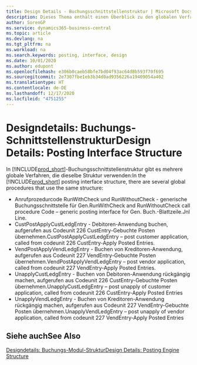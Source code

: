 ```yaml
---
title: Design Details - Buchungsschnittstellenstruktur | Microsoft Docs
description: Dieses Thema enthält einen Überblick zu den globalen Verfahren in der Buchungsschnittstellenstruktur.
author: SorenGP
ms.service: dynamics365-business-central
ms.topic: article
ms.devlang: na
ms.tgt_pltfrm: na
ms.workload: na
ms.search.keywords: posting, interface, design
ms.date: 10/01/2020
ms.author: edupont
ms.openlocfilehash: e306b0caeb58bfe7bd04f93ac64d8b593f70f695
ms.sourcegitcommit: 2e7307fbe1eb3b34d0ad9356226a19409054a402
ms.translationtype: HT
ms.contentlocale: de-DE
ms.lasthandoff: 12/17/2020
ms.locfileid: "4751255"
---
```

# <a name="design-details-posting-interface-structure"></a><span data-ttu-id="d439d-103">Designdetails: Buchungs-Schnittstellenstruktur</span><span class="sxs-lookup"><span data-stu-id="d439d-103">Design Details: Posting Interface Structure</span></span>
<span data-ttu-id="d439d-104">In [!INCLUDE[prod_short](includes/prod_short.md)]-Buchungsschnittstellenstruktur gibt es mehrere globale Verfahren, die dieselbe Struktur verwenden:</span><span class="sxs-lookup"><span data-stu-id="d439d-104">In the [!INCLUDE[prod_short](includes/prod_short.md)] posting interface structure, there are several global procedures that use the same structure:</span></span>  
  
* <span data-ttu-id="d439d-105">Anrufprozedurcode RunWithCheck und RunWithoutCheck - generische Buchungsschnittstelle für Gen.</span><span class="sxs-lookup"><span data-stu-id="d439d-105">RunWithCheck and RunWithoutCheck call procedure Code – generic posting interface for Gen.</span></span> <span data-ttu-id="d439d-106">Buch.-Blattzeile.</span><span class="sxs-lookup"><span data-stu-id="d439d-106">Jnl Line.</span></span>  
* <span data-ttu-id="d439d-107">CustPostApplyCustLedgEntry - Debitoren-Anwendung buchen, aufgerufen aus Codeunit 226 CustEntry-Gebuchte Posten übernehmen.</span><span class="sxs-lookup"><span data-stu-id="d439d-107">CustPostApplyCustLedgEntry – post customer application, called from codeunit 226 CustEntry-Apply Posted Entries.</span></span>  
* <span data-ttu-id="d439d-108">VendPostApplyVendLedgEntry - Buchen von Kreditoren-Anwendung, aufgerufen aus Codeunit 227 VendEntry-Gebuchte Posten übernehmen.</span><span class="sxs-lookup"><span data-stu-id="d439d-108">VendPostApplyVendLedgEntry – post vendor application, called from codeunit 227 VendEntry-Apply Posted Entries.</span></span>  
* <span data-ttu-id="d439d-109">UnapplyCustLedgEntry - Buchen von Debitoren-Anwendung rückgängig machen, aufgerufen aus Codeunit 226 CustEntry-Gebuchte Posten übernehmen.</span><span class="sxs-lookup"><span data-stu-id="d439d-109">UnapplyCustLedgEntry – post unapply of customer application, called from codeunit 226 CustEntry-Apply Posted Entries</span></span>  
* <span data-ttu-id="d439d-110">UnapplyVendLedgEntry - Buchen von Kreditoren-Anwendung rückgängig machen, aufgerufen aus Codeunit 227 VendEntry-Gebuchte Posten übernehmen.</span><span class="sxs-lookup"><span data-stu-id="d439d-110">UnapplyVendLedgEntry – post unapply of vendor application, called from codeunit 227 VendEntry-Apply Posted Entries</span></span>  
  
## <a name="see-also"></a><span data-ttu-id="d439d-111">Siehe auch</span><span class="sxs-lookup"><span data-stu-id="d439d-111">See Also</span></span>  
[<span data-ttu-id="d439d-112">Designdetails: Buchungs-Modul-Struktur</span><span class="sxs-lookup"><span data-stu-id="d439d-112">Design Details: Posting Engine Structure</span></span>](design-details-posting-engine-structure.md)